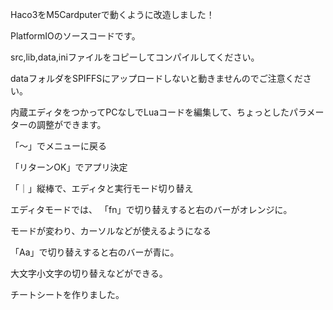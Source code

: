 Haco3をM5Cardputerで動くように改造しました！

PlatformIOのソースコードです。

src,lib,data,iniファイルをコピーしてコンパイルしてください。

dataフォルダをSPIFFSにアップロードしないと動きませんのでご注意ください。

内蔵エディタをつかってPCなしでLuaコードを編集して、ちょっとしたパラメーターの調整ができます。

「〜」でメニューに戻る

「リターンOK」でアプリ決定

「｜」縦棒で、エディタと実行モード切り替え

エディタモードでは、
「fn」で切り替えすると右のバーがオレンジに。

モードが変わり、カーソルなどが使えるようになる

「Aa」で切り替えすると右のバーが青に。

大文字小文字の切り替えなどができる。

チートシートを作りました。
